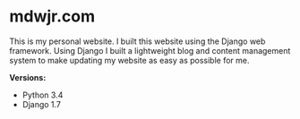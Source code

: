 mdwjr.com
==============
This is my personal website. I built this website using the Django web framework. Using Django I built a lightweight blog and content management system to make updating my website as easy as possible for me.

**Versions:**
- Python 3.4
- Django 1.7
